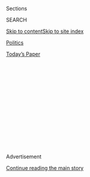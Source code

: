 <div id="app">

<div>

<div>

<div>

<div class="NYTAppHideMasthead css-1q2w90k e1suatyy0">

<div class="section css-ui9rw0 e1suatyy2">

<div class="css-eph4ug er09x8g0">

<div class="css-6n7j50">

</div>

<span class="css-1dv1kvn">Sections</span>

<div class="css-10488qs">

<span class="css-1dv1kvn">SEARCH</span>

</div>

[Skip to content](#site-content)[Skip to site
index](#site-index)

</div>

<div id="masthead-section-label" class="css-1wr3we4 eaxe0e00">

[Politics](https://www.nytimes3xbfgragh.onion/section/politics)

</div>

<div class="css-10698na e1huz5gh0">

</div>

</div>

<div id="masthead-bar-one" class="section hasLinks css-15hmgas e1csuq9d3">

<div class="css-uqyvli e1csuq9d0">

</div>

<div class="css-1uqjmks e1csuq9d1">

</div>

<div class="css-9e9ivx">

[](https://myaccount.nytimes3xbfgragh.onion/auth/login?response_type=cookie&client_id=vi)

</div>

<div class="css-1bvtpon e1csuq9d2">

[Today’s
Paper](https://www.nytimes3xbfgragh.onion/section/todayspaper)

</div>

</div>

</div>

</div>

<div data-aria-hidden="false">

<div id="site-content" data-role="main">

<div>

<div class="css-1aor85t" style="opacity:0.000000001;z-index:-1;visibility:hidden">

<div class="css-1hqnpie">

<div class="css-epjblv">

<span class="css-17xtcya">[Politics](/section/politics)</span><span class="css-x15j1o">|</span><span class="css-fwqvlz">Melania
Trump: From Small-Town Slovenia to Doorstep of White
House</span>

</div>

<div class="css-k008qs">

<div class="css-1iwv8en">

<span class="css-18z7m18"></span>

<div>

</div>

</div>

<span class="css-1n6z4y">https://nyti.ms/2a42JUZ</span>

<div class="css-1705lsu">

<div class="css-4xjgmj">

<div class="css-4skfbu" data-role="toolbar" data-aria-label="Social Media Share buttons, Save button, and Comments Panel with current comment count" data-testid="share-tools">

  - 
  - 
  - 
  - 
    
    <div class="css-6n7j50">
    
    </div>

  - 

</div>

</div>

</div>

</div>

</div>

</div>

<div class="css-13pd83m">

</div>

<div id="top-wrapper" class="css-1sy8kpn">

<div id="top-slug" class="css-l9onyx">

Advertisement

</div>

[Continue reading the main
story](#after-top)

<div class="ad top-wrapper" style="text-align:center;height:100%;display:block;min-height:250px">

<div id="top" class="place-ad" data-position="top" data-size-key="top">

</div>

</div>

<div id="after-top">

</div>

</div>

<div id="sponsor-wrapper" class="css-1hyfx7x">

<div id="sponsor-slug" class="css-19vbshk">

Supported by

</div>

[Continue reading the main
story](#after-sponsor)

<div id="sponsor" class="ad sponsor-wrapper" style="text-align:center;height:100%;display:block">

</div>

<div id="after-sponsor">

</div>

</div>

<div class="css-1vkm6nb ehdk2mb0">

# Melania Trump: From Small-Town Slovenia to Doorstep of White House

</div>

<div class="sizeMedium layoutHorizontal css-134dzg0 ejvbdkh1">

[](https://www.nytimes3xbfgragh.onion/slideshow/2016/07/09/us/the-slovenian-roots-of-melania-trump.html)

<div class="css-5nx6oe">

## The Slovenian Roots of Melania Trump

<div class="css-1xhl2m">

8 Photos

View Slide Show
<span class="css-t4350i">›</span>

</div>

</div>

<div class="css-79elbk">

<div class="css-hyytny">

</div>

![](https://static01.graylady3jvrrxbe.onion/images/2016/07/09/us/00slovenia-slide-XGC9/00slovenia-slide-XGC9-articleLarge.jpg?quality=75&auto=webp&disable=upscale)

</div>

<div class="css-17ai7jg e15qwgfe0">

<span class="css-16f3y1r e13ogyst0">Sergey Ponomarev for The New York
Times</span>

</div>

</div>

<div class="css-xt80pu e12qa4dv0">

<div class="css-18e8msd">

<div class="css-vp77d3 epjyd6m0">

<div class="css-1baulvz">

By [<span class="css-1baulvz last-byline" itemprop="name">Jason
Horowitz</span>](https://www.nytimes3xbfgragh.onion/by/jason-horowitz)

</div>

</div>

  - July 18,
    2016

  - 
    
    <div class="css-4xjgmj">
    
    <div class="css-d8bdto" data-role="toolbar" data-aria-label="Social Media Share buttons, Save button, and Comments Panel with current comment count" data-testid="share-tools">
    
      - 
      - 
      - 
      - 
        
        <div class="css-6n7j50">
        
        </div>
    
      - 
    
    </div>
    
    </div>

</div>

<div class="css-tk9fsr">

[Leer en
español](https://www.nytimes3xbfgragh.onion/es/2016/07/19/melania-trump-de-un-pueblo-en-eslovenia-a-las-puertas-de-la-casa-blanca/ "Read in Spanish")

</div>

</div>

<div class="section meteredContent css-1r7ky0e" name="articleBody" itemprop="articleBody">

<div class="css-1fanzo5 StoryBodyCompanionColumn">

<div class="css-53u6y8">

SEVNICA, Slovenia — On days when Melanija Knavs could not play outside
or grew tired of knitting her navy blue sweaters, she and her friends
would exchange notes along the lines of yarn they strung between their
apartment block balconies.

In clear handwriting, Melanija mused about the boys of her dreams.

She could not have seen what was coming. Melanija Knavs is now [Melania
Trump](http://www.nytimes3xbfgragh.onion/2016/07/20/us/politics/melania-trump-speech.html),
and she is one election away from being the first foreign-born first
lady since [Louisa
Adams](https://www.whitehouse.gov/1600/first-ladies/louisaadams). She
addressed millions of Americans on Monday night in a televised speech at
the Republican National Convention in Cleveland.

But interviews with her former classmates, friends of her family and
others who knew them during her youth in Slovenia suggest that her
transformation owes less to chance than to the Knavs family’s
determination to seize openings and avoid getting stuck.

</div>

</div>

<div class="css-1fanzo5 StoryBodyCompanionColumn">

<div class="css-53u6y8">

Her father, a larger-than-life personality who reminds her childhood
friends of Mr. Trump, belonged to the Communist Party, an exclusive club
whose members sometimes joined because of career ambitions as much as
ideology. Her mother, an industrious and striking woman, went from
harvesting red onions on her family’s farm to a career in the town’s
textile factory. She always found time to make sure her two daughters
dressed to impress, sewing clothes for them after her work shift ended.

</div>

</div>

<div class="css-79elbk" data-testid="photoviewer-wrapper">

<div class="css-z3e15g" data-testid="photoviewer-wrapper-hidden">

</div>

<div class="css-1a48zt4 ehw59r15" data-testid="photoviewer-children">

![<span class="css-16f3y1r e13ogyst0" data-aria-hidden="true">Melania
Trump at a campaign rally in Manchester, N.H., in
February.</span><span class="css-cnj6d5 e1z0qqy90" itemprop="copyrightHolder"><span class="css-1ly73wi e1tej78p0">Credit...</span><span>Damon
Winter/The New York
Times</span></span>](https://static01.graylady3jvrrxbe.onion/images/2016/07/08/us/00sloveniaweb1/00sloveniaweb1-articleLarge.jpg?quality=75&auto=webp&disable=upscale)

</div>

</div>

<div class="css-1fanzo5 StoryBodyCompanionColumn">

<div class="css-53u6y8">

Ms. Trump herself trained her bright eyes on the next thing. Once she
left Sevnica for high school in Ljubljana, now Slovenia’s capital, she
rarely came back to see her old friends. Once she left Ljubljana for a
modeling career in Milan and then elsewhere in Europe, Slovenia receded
from view. And once she moved to New York, where she caught the eye of
Donald J. Trump, 24 years her senior, during a Fashion Week party at the
Kit Kat Club, she never looked back.

“She tried to find opportunities,” said Damijan Kracina, 46, a high
school classmate. “And took them.”

Ms. Trump, born in 1970, grew up in this hilly town of 4,500 best known
around Slovenia, at least until Mr. Trump entered the presidential race,
for its medieval castle and annual salami festival. Then, Slovenia was
the northern region of Yugoslavia, ruled by [Josip Broz
Tito](http://nyti.ms/29IAGb3), a Communist dictator who kept his
distance from the Soviet Union and allowed more freedoms than did other
Eastern bloc leaders.

But under Tito, there were clear benefits to being a member of the
Communist Party, to which only a tiny percentage of Slovenians belonged.
Some inherited membership through parents, particularly if they had
resisted the Nazis, as Tito had; others by exhibiting unusual talent.

</div>

</div>

<div class="css-1fanzo5 StoryBodyCompanionColumn">

<div class="css-53u6y8">

While it is not clear how Ms. Trump’s father, Viktor, joined — available
records in Ljubljana simply list him as a member — others from the
Sevnica Communist Party mentioned his work as a driver for a neighboring
mayor and then for the director of the government-owned textile factory,
Jutranjka, across the river, as possible entry points.

While the Knavses, along with Ms. Trump, declined to be interviewed
about their years in Slovenia, a spokeswoman for the Trump campaign,
Hope Hicks, said that Mr. Knavs had never been an “active member” of the
party.

</div>

</div>

<div class="css-1sngw6j">

[](https://www.nytimes3xbfgragh.onion/interactive/2016/07/18/us/elections/gop-conventions-speakers.html)

<div class="css-1eoytci">

![](https://static01.graylady3jvrrxbe.onion/images/2016/07/19/us/19livepromo/19livepromo-videoLarge.jpg)

</div>

<div class="css-1rha1bf">

## Republican Convention Day 1: Analysis

Times journalists provided live analysis of the first night of the
Republican National Convention as Donald J. Trump aims to unify the
party.

</div>

</div>

<div class="css-1fanzo5 StoryBodyCompanionColumn">

<div class="css-53u6y8">

Mr. Trump, in an interview last month, said he had never discussed the
topic with his father-in-law. “But he was pretty successful over there,”
he said. “It’s a different kind of success than you have here. But he
was successful.”

After being introduced by her husband on Monday night as “the next first
lady of the United States,” Ms. Trump spoke about her love of the United
States and her home country.

“I was born in Slovenia, a small and then-Communist country,” she said,
adding that her parents instilled in her a love of fashion, beauty and
business, and — in a part of her speech that appeared to be copied
[nearly
word-for-word](https://twitter.com/JarrettHill/status/755242423991709697)
from a 2008 speech by Michelle Obama — the value of working hard “for
what you want in life.”

In 1972, the Knavses moved into a larger apartment in a new housing
block for workers of the government-owned textile factory, including
Melania’s mother, Amalija, nicknamed Malci. She drew patterns for
children’s clothes and later designed them, crossing the bridge to the
factory every day in heels.

</div>

</div>

<div class="css-1fanzo5 StoryBodyCompanionColumn">

<div class="css-53u6y8">

Mr. Knavs, a traveling car salesman, spent a lot of time on the road.
But when he was home, he was noticed. Friends say he had a jocular
personality and a fondness for his Mercedes sedans and his coveted
Maserati. Ms. Trump’s childhood friends recalled him incessantly washing
the cars, but also carrying himself in a self-assured way that now
reminded them of Mr. Trump.

“Donald and Melania are similar to Viktor and Amalija,” said Nena Bedek,
who was close to Ms. Trump in childhood, and who added that she was “not
surprised” that her friend had married someone similar to her father.
“Melania was closer to her mother than her father. Viktor was often
away, and Malci and the girls were often alone.”

</div>

</div>

<div class="css-79elbk" data-testid="photoviewer-wrapper">

<div class="css-z3e15g" data-testid="photoviewer-wrapper-hidden">

</div>

<div class="css-1a48zt4 ehw59r15" data-testid="photoviewer-children">

<div class="css-1xdhyk6 erfvjey0">

<span class="css-1ly73wi e1tej78p0">Image</span>

<div class="css-zjzyr8">

<div data-testid="lazyimage-container" style="height:580px">

</div>

</div>

</div>

<span class="css-16f3y1r e13ogyst0" data-aria-hidden="true">Viktor and
Amalija Knavs, Ms. Trump’s parents, in Aberdeen, Scotland, in 2011. The
Knavs went there to spend time with Ms. Trump, her son and her
husband.</span><span class="css-cnj6d5 e1z0qqy90" itemprop="copyrightHolder"><span class="css-1ly73wi e1tej78p0">Credit...</span><span>Pacific
Coast News</span></span>

</div>

</div>

<div class="css-1fanzo5 StoryBodyCompanionColumn">

<div class="css-53u6y8">

Social life centered on the school down the block. Melania wrapped her
notebooks in magazine perfume ads and kept her knitted sweaters in
purple lockers. Friends say that she enjoyed geography lessons in a room
adorned with maps of the world, and that she adored art class. The
future creator of the QVC collection “[Melania Timepieces &
Jewelry](https://www.youtube.com/watch?v=ID0KKalefqw)” made bracelets
there. When [Tito died in 1980](http://nyti.ms/29OUbBu), her weeping
classmates threw flowers as a train carrying his body rolled past on the
way to Yugoslavia’s capital, Belgrade.

In 1985, Melania left Sevnica, traveling on the narrow roads along the
slow-moving Sava River, green from the reflection of the wooded hills,
and through coal mining towns on the way to Ljubljana. There she
attended the Secondary School of Design and Photography, housed in an
arcaded Renaissance monastery.

She lived in an apartment that her father, who had opened a bicycle and
car parts shop in Ljubljana, had bought a few years earlier on the
outskirts of the city. The building superintendent, Joze Vuk, lived on
their floor, and he recalled that Mr. Knavs was displeased that after he
had paid for his unit, the government decided to set aside some of the
apartments as rentals for construction workers.

“We were all angry because most of the residents were not prepared to
invest in the block,” said Mr. Vuk, who also owned an apartment. “They
were renters of a public property and did not care.”

</div>

</div>

<div class="css-1fanzo5 StoryBodyCompanionColumn">

<div class="css-53u6y8">

Mr. Knavs sought to distinguish himself from his neighbors. “He always
wore a tie, smart clothes and carried a briefcase,” Mr. Vuk said. “You
could not avoid noticing him.”

Melania and her older sister, Ines, also stood out, for their looks,
their wardrobe and the makeup they put on whenever they left the
apartment. At school, Melania kept her distance from peers listening to
the Cure or Metallica, Mr. Kracina said, and gravitated toward a clique
of pop music fans who hung out at the Horse’s Tail bar by the Triple
Bridge in Ljubljana.

It was there that Peter Butoln, who prided himself on having Ljubljana’s
only metallic blue Vespa, noticed Melania one night among the regulars
dressed in bleached jeans and Benetton shirts, drinking Mish Mash (Fanta
and wine) and chatting each other up. Now 17, Melania was abstemious and
more wholesome than the other girls, he said, and they started dating.
He would pick her up on weekends and drive her around on his Vespa, and
they would dance badly to Wham in “a nice discothèque” by the
cathedral.

</div>

</div>

<div class="css-79elbk" data-testid="photoviewer-wrapper">

<div class="css-z3e15g" data-testid="photoviewer-wrapper-hidden">

</div>

<div class="css-1a48zt4 ehw59r15" data-testid="photoviewer-children">

<div class="css-1xdhyk6 erfvjey0">

<span class="css-1ly73wi e1tej78p0">Image</span>

<div class="css-zjzyr8">

<div data-testid="lazyimage-container" style="height:257.77777777777777px">

</div>

</div>

</div>

<span class="css-16f3y1r e13ogyst0" data-aria-hidden="true">Peter Butoln
in Ljubljana, Slovenia, this spring. Mr. Butoln dated Ms. Trump when she
was
17.</span><span class="css-cnj6d5 e1z0qqy90" itemprop="copyrightHolder"><span class="css-1ly73wi e1tej78p0">Credit...</span><span>Sergey
Ponomarev for The New York Times</span></span>

</div>

</div>

<div class="css-1fanzo5 StoryBodyCompanionColumn">

<div class="css-53u6y8">

Mr. Butoln soon went into the army, and, after sending him a friendly
postcard in her exact, all-capitals handwriting, Melania started dating
one of his friends. “He had a red Vespa,” Mr. Butoln said, shrugging.

Melania had also begun a process that would carry her away from
Slovenia. In January 1987, the photographer Stane Jerko spotted her and
asked if she would be interested in modeling.

She proved somewhat wooden, but “pridna — diligent, obedient,” Mr. Jerko
said. She told him she wanted to get better. Mr. Jerko passed the
photographs he snapped of Melania — hair up, hair down, gym clothes,
flowing dress — to a Slovenian cultural center, which admitted her to a
fashion course for models in the fall of 1987.

</div>

</div>

<div class="css-1fanzo5 StoryBodyCompanionColumn">

<div class="css-53u6y8">

Melania’s entire family sensed potential in her modeling. After high
school, she concentrated on her career, dropping out of architecture
school. (She still claims [on her
website](http://www.melaniatrump.com/my-world/) to have graduated.) On
one occasion, Mr. Kravs drove his Mercedes to the shop of the seamstress
Silva Njegac, hours from Ljubljana, to order leather dresses for Melania
that his wife had designed.

In 1992, a year after Slovenia’s independence, Mr. Jerko saw Melania on
the catwalk at the Grand Hotel Toplice on Lake Bled. Twenty years later,
she and Mr. Trump dined there with her parents. That day trip amounted
to Mr. Trump’s only visit to Slovenia.

“At least I can say that I went,” Mr. Trump said. When asked if his
wife, who he said spoke warmly about her Slovenian youth, hoped for him
to see her hometown, he added: “I went to Slovenia. The fact that I even
went there was very much appreciated.”

A second-place finish in Jana magazine’s Slovenian Face of the Year
contest in 1992 expanded Melania’s ambitions. In a fashion video for a
Slovenian label, she wore a skirt suit, exited a plane shadowed by
bodyguards and signed papers at the national library. “She was acting
like the president of the United States,” said Andrej Kosak, the
director.

</div>

</div>

<div class="css-79elbk" data-testid="photoviewer-wrapper">

<div class="css-z3e15g" data-testid="photoviewer-wrapper-hidden">

</div>

<div class="css-1a48zt4 ehw59r15" data-testid="photoviewer-children">

<div class="css-1xdhyk6 erfvjey0">

<span class="css-1ly73wi e1tej78p0">Image</span>

<div class="css-zjzyr8">

<div data-testid="lazyimage-container" style="height:273.2444444444444px">

</div>

</div>

</div>

<span class="css-16f3y1r e13ogyst0" data-aria-hidden="true">The director
Andrej Kosak, far left, with Ms. Trump on the set of a fashion video in
1992.</span>

</div>

</div>

<div class="css-1fanzo5 StoryBodyCompanionColumn">

<div class="css-53u6y8">

She would soon Germanize her name to Melania Knauss and become an
international model.

These days in Sevnica, where Ms. Trump made a $25,000 contribution to a
hospital after her 2005 wedding, residents are fascinated by tales of
their local girl made great.

The Slovenian news media brings the latest word of the Trump campaign,
especially details from a recent article in GQ that revealed that Mr.
Knavs had, before his marriage to Melania’s mother, fathered a child out
of wedlock and then fought attempts to claim child support all the way
to the country’s highest court, where he lost. The GQ reporter then
began receiving anti-Semitic messages.

</div>

</div>

<div class="css-1fanzo5 StoryBodyCompanionColumn">

<div class="css-53u6y8">

“Because of story about half brother Denis, journalist is targeted by
anonymous Trump supporters,” read a headline, accompanied by a
photograph of a Melania in a plunging V-neck dress, on the cover of the
tabloid Svet 24.

</div>

</div>

![<span class="css-16f3y1r e13ogyst0">Slovenian-Americans in Cleveland
talked about Donald Trump’s wife, a native of what is now
Slovenia.</span>](https://static01.graylady3jvrrxbe.onion/images/2016/07/18/multimedia/rnc-little-slovenia/rnc-little-slovenia-videoSixteenByNineJumbo1600.jpg)

<div class="css-1fanzo5 StoryBodyCompanionColumn">

<div class="css-53u6y8">

Ms. Trump’s parents spend much of the year with their daughter and her
10-year-old son, Barron, at Trump Tower in Manhattan or at Mr. Trump’s
[Mar-a-Lago
Club](http://www.nytimes3xbfgragh.onion/2016/02/26/us/politics/donald-trump-taps-foreign-work-force-for-his-florida-club.html)
in Palm Beach, Fla., where they enjoy the pool. But they have also
brought a whiff of the campaign back to Sevnica, where they now own a
handsome house. Alongside the sloping lawn and the beige Mercedes, one
finds security guards to turn away unwanted visitors.

In Sevnica, Mr. Knavs has confided in Matej Novsak, his longtime
mechanic, and complained recently about Mr. Trump’s whiplash-inducing
inconsistency.

“ ‘One time it is this, the other time that,’ ” Mr. Novsak said Mr.
Knavs had told him. The mechanic said that Mr. Knavs had also said that
Mr. Trump was unwanted by Republicans and that he did not understand his
wealthy son-in-law’s need to pursue the presidency. “ ‘Why does he have
to do it?’ ” the mechanic said Mr. Knavs had told him.

When told of his in-laws’ bewilderment, Mr. Trump said, “They are not
the only ones.”

Mr. Knavs is close enough to his son-in-law, five years his junior, to
accept his hand-me-downs. A few years ago, Mr. Knavs took two of Mr.
Trump’s leather jackets — one black, one dark brown — to Ms. Njegac’s
shop in Slovenia for alterations. The sleeves were too long.

Meanwhile, his daughter, who is now an American citizen, has fit well
into life with Mr. Trump. She has echoed his doubts about President
Obama’s place of birth, given his campaign a touch of glamour and
domesticity, and fully embraced his extravagant lifestyle.

</div>

</div>

<div class="css-1fanzo5 StoryBodyCompanionColumn">

<div class="css-53u6y8">

Mirjana Jelancic, a classmate of Ms. Trump’s who is now the principal of
their old school, recalled a conversation she had over coffee last
August with Ms. Trump’s mother. Ms. Knavs told Ms. Jelancic that she had
asked her daughter what to do with all the sweaters she had knitted as a
child. “ ‘Throw them away,’ ” Ms. Trump told her mother, who said she
replied, testily, “Come home, pick some out and throw them away
yourself.”

Ms. Jelancic suggested a compromise. Ms. Knavs now intends to donate
those old clothes to a planned exhibit at the school dedicated to
Melania Trump, the town’s most famous brand name.

</div>

</div>

</div>

<div>

</div>

<div>

</div>

<div>

</div>

<div>

<div id="bottom-wrapper" class="css-1ede5it">

<div id="bottom-slug" class="css-l9onyx">

Advertisement

</div>

[Continue reading the main
story](#after-bottom)

<div id="bottom" class="ad bottom-wrapper" style="text-align:center;height:100%;display:block;min-height:90px">

</div>

<div id="after-bottom">

</div>

</div>

</div>

</div>

</div>

## Site Index

<div>

</div>

## Site Information Navigation

  - [© <span>2020</span> <span>The New York Times
    Company</span>](https://help.nytimes3xbfgragh.onion/hc/en-us/articles/115014792127-Copyright-notice)

<!-- end list -->

  - [NYTCo](https://www.nytco.com/)
  - [Contact
    Us](https://help.nytimes3xbfgragh.onion/hc/en-us/articles/115015385887-Contact-Us)
  - [Work with us](https://www.nytco.com/careers/)
  - [Advertise](https://nytmediakit.com/)
  - [T Brand Studio](http://www.tbrandstudio.com/)
  - [Your Ad
    Choices](https://www.nytimes3xbfgragh.onion/privacy/cookie-policy#how-do-i-manage-trackers)
  - [Privacy](https://www.nytimes3xbfgragh.onion/privacy)
  - [Terms of
    Service](https://help.nytimes3xbfgragh.onion/hc/en-us/articles/115014893428-Terms-of-service)
  - [Terms of
    Sale](https://help.nytimes3xbfgragh.onion/hc/en-us/articles/115014893968-Terms-of-sale)
  - [Site
    Map](https://spiderbites.nytimes3xbfgragh.onion)
  - [Help](https://help.nytimes3xbfgragh.onion/hc/en-us)
  - [Subscriptions](https://www.nytimes3xbfgragh.onion/subscription?campaignId=37WXW)

</div>

</div>

</div>

</div>
